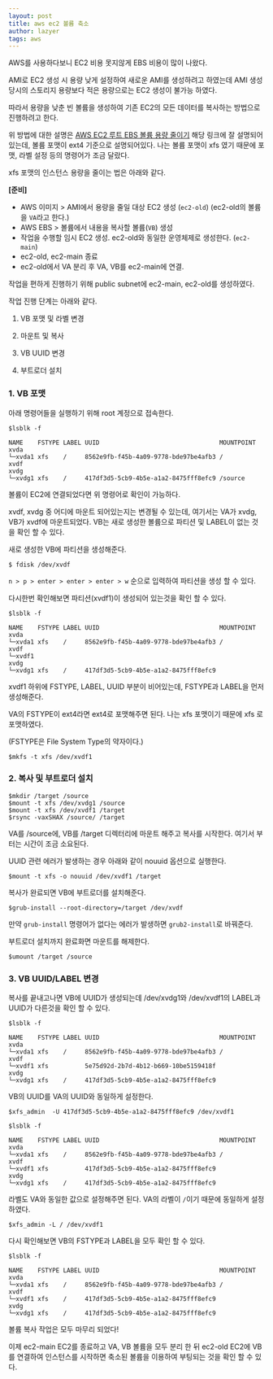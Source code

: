 ```yaml
---
layout: post
title: aws ec2 볼륨 축소
author: lazyer
tags: aws
---
```




AWS를 사용하다보니 EC2 비용 못지않게 EBS 비용이 많이 나왔다.

AMI로 EC2 생성 시 용량 낮게 설정하여 새로운 AMI를 생성하려고 하였는데 AMI 생성 당시의 스토리지 용량보다 적은 용량으로는 EC2 생성이 불가능 하였다. 

따라서 용량을 낮춘 빈 볼륨을 생성하여 기존 EC2의 모든 데이터를 복사하는 방법으로 진행하려고 한다.



위 방법에 대한 설명은 [AWS EC2 루트 EBS 볼륨 용량 줄이기](https://stack.news/2020/11/23/aws-ec2-%EB%A3%A8%ED%8A%B8-ebs-%EB%B3%BC%EB%A5%A8-%EC%9A%A9%EB%9F%89-%EC%A4%84%EC%9D%B4%EA%B8%B0/) 해당 링크에 잘 설명되어있는데, 볼륨 포맷이 ext4 기준으로 설명되어있다. 나는 볼륨 포맷이 xfs 였기 때문에 포맷, 라벨 설정 등의 명령어가 조금 달랐다.

xfs 포맷의 인스턴스 용량을 줄이는 법은 아래와 같다.



**[준비]**

- AWS 이미지 > AMI에서 용량을 줄일 대상 EC2 생성 (`ec2-old`)
  (ec2-old의 볼륨을 `VA`라고 한다.)
- AWS EBS > 볼륨에서 내용을 복사할 볼륨(`VB`) 생성
- 작업을 수행할 임시 EC2 생성. ec2-old와 동일한 운영체제로 생성한다. (`ec2-main`)
- ec2-old, ec2-main 종료
- ec2-old에서 VA 분리 후 VA, VB를 ec2-main에 연결.

작업을 편하게 진행하기 위해 public subnet에 ec2-main, ec2-old를 생성하였다.



작업 진행 단계는 아래와 같다.

1. VB 포맷 및 라벨 변경

2. 마운트 및 복사

3. VB UUID 변경

4. 부트로더 설치



### 1. VB 포맷

아래 명령어들을 실행하기 위해 root 계정으로 접속한다.



```shell
$lsblk -f
```

```
NAME    FSTYPE LABEL UUID                                 MOUNTPOINT
xvda
└─xvda1 xfs    /     8562e9fb-f45b-4a09-9778-bde97be4afb3 /
xvdf
xvdg
└─xvdg1 xfs    /     417df3d5-5cb9-4b5e-a1a2-8475fff8efc9 /source
```

볼륨이 EC2에 연결되었다면 위 명령어로 확인이 가능하다.

xvdf, xvdg 중 어디에 마운트 되어있는지는 변경될 수 있는데, 여기서는 VA가 xvdg, VB가 xvdf에 마운트되었다. VB는 새로 생성한 볼륨으로 파티션 및 LABEL이 없는 것을 확인 할 수 있다.



새로 생성한 VB에 파티션을 생성해준다.

```shell
$ fdisk /dev/xvdf
```

`n > p > enter > enter > enter > w` 순으로 입력하여 파티션을 생성 할 수 있다.



다시한번 확인해보면 파티션(xvdf1)이 생성되어 있는것을 확인 할 수 있다.

```shell
$lsblk -f
```

```
NAME    FSTYPE LABEL UUID                                 MOUNTPOINT
xvda
└─xvda1 xfs    /     8562e9fb-f45b-4a09-9778-bde97be4afb3 /
xvdf
└─xvdf1
xvdg
└─xvdg1 xfs    /     417df3d5-5cb9-4b5e-a1a2-8475fff8efc9
```



xvdf1 하위에 FSTYPE, LABEL, UUID 부분이 비어있는데, FSTYPE과 LABEL을 먼저 생성해준다. 

VA의 FSTYPE이 ext4라면 ext4로 포맷해주면 된다. 나는 xfs 포맷이기 때문에 xfs 로 포맷하였다.

(FSTYPE은 File System Type의 약자이다.)

```shell
$mkfs -t xfs /dev/xvdf1
```



### 2. 복사 및 부트로더 설치

```shell
$mkdir /target /source
$mount -t xfs /dev/xvdg1 /source
$mount -t xfs /dev/xvdf1 /target
$rsync -vaxSHAX /source/ /target
```

VA를 /source에, VB를 /target 디렉터리에 마운트 해주고 복사를 시작한다. 여기서 부터는 시간이 조금 소요된다.

UUID 관련 에러가 발생하는 경우 아래와 같이 nouuid 옵션으로 실행한다.

```shell
$mount -t xfs -o nouuid /dev/xvdf1 /target
```

복사가 완료되면 VB에 부트로더를 설치해준다.

```shell
$grub-install --root-directory=/target /dev/xvdf
```

만약 `grub-install` 명령어가 없다는 에러가 발생하면 `grub2-install`로 바꿔준다.

부트로더 설치까지 완료화면 마운트를 해제한다.

```shell
$umount /target /source
```



### 3. VB UUID/LABEL 변경

복사를 끝내고나면 VB에 UUID가 생성되는데 /dev/xvdg1와 /dev/xvdf1의 LABEL과 UUID가 다른것을 확인 할 수 있다.

```shell
$lsblk -f
```

```
NAME    FSTYPE LABEL UUID                                 MOUNTPOINT
xvda
└─xvda1 xfs    /     8562e9fb-f45b-4a09-9778-bde97be4afb3 /
xvdf
└─xvdf1 xfs          5e75d92d-2b7d-4b12-b669-10be5159418f
xvdg
└─xvdg1 xfs    /     417df3d5-5cb9-4b5e-a1a2-8475fff8efc9
```

VB의 UUID를 VA의 UUID와 동일하게 설정한다.

```shell
$xfs_admin  -U 417df3d5-5cb9-4b5e-a1a2-8475fff8efc9 /dev/xvdf1
```

```shell
$lsblk -f
```

```
NAME    FSTYPE LABEL UUID                                 MOUNTPOINT
xvda
└─xvda1 xfs    /     8562e9fb-f45b-4a09-9778-bde97be4afb3 /
xvdf
└─xvdf1 xfs          417df3d5-5cb9-4b5e-a1a2-8475fff8efc9
xvdg
└─xvdg1 xfs    /     417df3d5-5cb9-4b5e-a1a2-8475fff8efc9
```

라벨도 VA와 동일한 값으로 설정해주면 된다. VA의 라벨이 `/`이기 때문에 동일하게 설정하였다.

```shell
$xfs_admin -L / /dev/xvdf1
```

다시 확인해보면 VB의 FSTYPE과 LABEL을 모두 확인 할 수 있다.

```shell
$lsblk -f
```

```
NAME    FSTYPE LABEL UUID                                 MOUNTPOINT
xvda
└─xvda1 xfs    /     8562e9fb-f45b-4a09-9778-bde97be4afb3 /
xvdf
└─xvdf1 xfs    /     417df3d5-5cb9-4b5e-a1a2-8475fff8efc9
xvdg
└─xvdg1 xfs    /     417df3d5-5cb9-4b5e-a1a2-8475fff8efc9
```






볼륨 복사 작업은 모두 마무리 되었다!

이제 ec2-main EC2를 종료하고 VA, VB 볼륨을 모두 분리 한 뒤 ec2-old EC2에 VB를 연결하여 인스턴스를 시작하면 축소된 볼륨을 이용하여 부팅되는 것을 확인 할 수 있다.